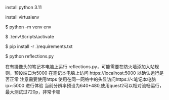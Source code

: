 install python 3.11

install virtualenv

$ python -m venv env

$ .\env\Scripts\activate

$ pip install -r .\requirements.txt

$ python reflections.py

在有摄像头的笔记本电脑上运行 reflections.py，可能需要在防火墙添加入站规则，预设端口为5000
在笔记本电脑上访问 https://localhost:5000 以确认运行是否正常
注意需要使用https
使用在同一网络中的头显访问https://<笔记本电脑ip>:5000 进行体验
当前分辨率预设为640*480,使用quest2可以相对流畅运行，最大测试过720p，非常卡顿